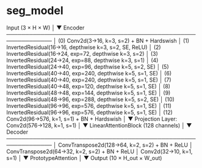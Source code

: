 # seg_model

Input (3 × H × W)
│
▼
Encoder ──────────────────────────────────────────────────────────────
│  (0) Conv2d(3→16, k=3, s=2) + BN + Hardswish
│  (1) InvertedResidual(16→16, depthwise k=3, s=2, SE, ReLU)
│  (2) InvertedResidual(16→24, exp=72, depthwise k=3, s=2)
│  (3) InvertedResidual(24→24, exp=88, depthwise k=3, s=1)
│  (4) InvertedResidual(24→40, exp=96, depthwise k=5, s=2, SE)
│  (5) InvertedResidual(40→40, exp=240, depthwise k=5, s=1, SE)
│  (6) InvertedResidual(40→40, exp=240, depthwise k=5, s=1, SE)
│  (7) InvertedResidual(40→48, exp=120, depthwise k=5, s=1, SE)
│  (8) InvertedResidual(48→48, exp=144, depthwise k=5, s=1, SE)
│  (9) InvertedResidual(48→96, exp=288, depthwise k=5, s=2, SE)
│ (10) InvertedResidual(96→96, exp=576, depthwise k=5, s=1, SE)
│ (11) InvertedResidual(96→96, exp=576, depthwise k=5, s=1, SE)
│ (12) Conv2d(96→576, k=1, s=1) + BN + Hardswish
│
▼
Projection Layer: Conv2d(576→128, k=1, s=1)
│
▼
LinearAttentionBlock (128 channels)
│
▼
Decoder ──────────────────────────────────────────────────────────────
│  ConvTranspose2d(128→64, k=2, s=2) + BN + ReLU
│  ConvTranspose2d(64→32, k=2, s=2) + BN + ReLU
│  Conv2d(32→10, k=1, s=1)
│
▼
PrototypeAttention
│
▼
Output (10 × H_out × W_out)
